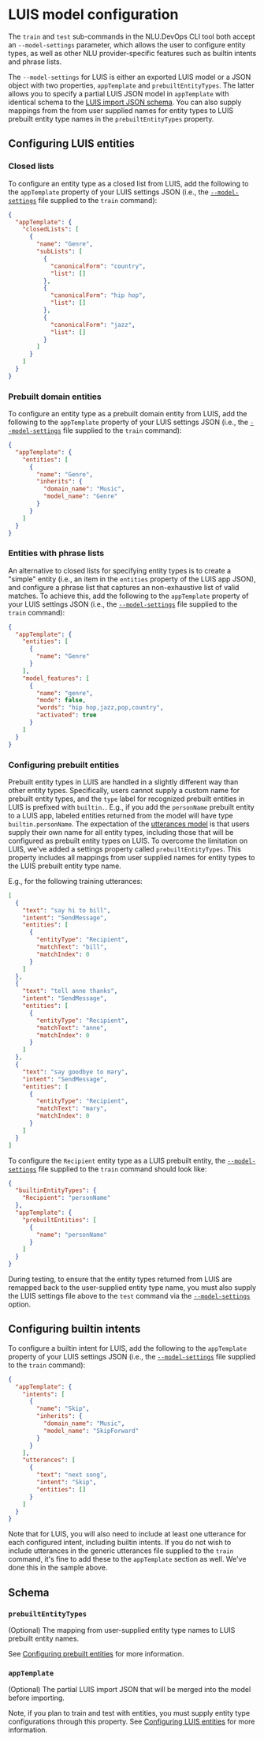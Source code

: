 # LUIS model configuration

The `train` and `test` sub-commands in the NLU.DevOps CLI tool both accept an `--model-settings` parameter, which allows the user to configure entity types, as well as other NLU provider-specific features such as builtin intents and phrase lists.

The `--model-settings` for LUIS is either an exported LUIS model or a JSON object with two properties,  `appTemplate` and `prebuiltEntityTypes`. The latter allows you to specify a partial LUIS JSON model in `appTemplate` with identical schema to the [LUIS import JSON schema](https://westus.dev.cognitive.microsoft.com/docs/services/5890b47c39e2bb17b84a55ff/operations/5890b47c39e2bb052c5b9c31). You can also supply mappings from the from user supplied names for entity types to LUIS prebuilt entity type names in the `prebuiltEntityTypes` property.

## Configuring LUIS entities

### Closed lists

To configure an entity type as a closed list from LUIS, add the following to the `appTemplate` property of your LUIS settings JSON (i.e., the [`--model-settings`](Train.md#-m---model-settings) file supplied to the `train` command):
```json
{
  "appTemplate": {
    "closedLists": [
      {
        "name": "Genre",
        "subLists": [
          {
            "canonicalForm": "country",
            "list": []
          },
          {
            "canonicalForm": "hip hop",
            "list": []
          },
          {
            "canonicalForm": "jazz",
            "list": []
          }
        ]
      }
    ]
  }
}
```

### Prebuilt domain entities

To configure an entity type as a prebuilt domain entity from LUIS, add the following to the `appTemplate` property of your LUIS settings JSON (i.e., the [`--model-settings`](Train.md#-m---model-settings) file supplied to the `train` command):
```json
{
  "appTemplate": {
    "entities": [
      {
        "name": "Genre",
        "inherits": {
          "domain_name": "Music",
          "model_name": "Genre"
        }
      }
    ]
  }
}
```

### Entities with phrase lists

An alternative to closed lists for specifying entity types is to create a "simple" entity (i.e., an item in the `entities` property of the LUIS app JSON), and configure a phrase list that captures an non-exhaustive list of valid matches. To achieve this, add the following to the `appTemplate` property of your LUIS settings JSON (i.e., the [`--model-settings`](Train.md#-m---model-settings) file supplied to the `train` command):
```json
{
  "appTemplate": {
    "entities": [
      {
        "name": "Genre"
      }
    ],
    "model_features": [
      {
        "name": "genre",
        "mode": false,
        "words": "hip hop,jazz,pop,country",
        "activated": true
      }
    ]
  }
}
```

### Configuring prebuilt entities

Prebuilt entity types in LUIS are handled in a slightly different way than other entity types. Specifically, users cannot supply a custom name for prebuilt entity types, and the `type` label for recognized prebuilt entities in LUIS is prefixed with `builtin.`. E.g., if you add the `personName` prebuilt entity to a LUIS app, labeled entities returned from the model will have type `builtin.personName`. The expectation of the [utterances model](GenericUtterances.md) is that users supply their own name for all entity types, including those that will be configured as prebuilt entity types on LUIS. To overcome the limitation on LUIS, we've added a settings property called `prebuiltEntityTypes`. This property includes all mappings from user supplied names for entity types to the LUIS prebuilt entity type name.

E.g., for the following training utterances:
```json
[
  {
    "text": "say hi to bill",
    "intent": "SendMessage",
    "entities": [
      {
        "entityType": "Recipient",
        "matchText": "bill",
        "matchIndex": 0
      }
    ]
  },
  {
    "text": "tell anne thanks",
    "intent": "SendMessage",
    "entities": [
      {
        "entityType": "Recipient",
        "matchText": "anne",
        "matchIndex": 0
      }
    ]
  },
  {
    "text": "say goodbye to mary",
    "intent": "SendMessage",
    "entities": [
      {
        "entityType": "Recipient",
        "matchText": "mary",
        "matchIndex": 0
      }
    ]
  }
]
```

To configure the `Recipient` entity type as a LUIS prebuilt entity, the [`--model-settings`](Train.md#-m---model-settings) file supplied to the `train` command should look like:
```json
{
  "builtinEntityTypes": {
    "Recipient": "personName"
  },
  "appTemplate": {
    "prebuiltEntities": [
      {
        "name": "personName"
      }
    ]
  }
}
```

During testing, to ensure that the entity types returned from LUIS are remapped back to the user-supplied entity type name, you must also supply the LUIS settings file above to the `test` command via the [`--model-settings`](Test.md#-m---model-settings) option.

## Configuring builtin intents

To configure a builtin intent for LUIS, add the following to the `appTemplate` property of your LUIS settings JSON (i.e., the [`--model-settings`](Train.md#-m---model-settings) file supplied to the `train` command):
```json
{
  "appTemplate": {
    "intents": [
      {
        "name": "Skip",
        "inherits": {
          "domain_name": "Music",
          "model_name": "SkipForward"
        }
      }
    ],
    "utterances": [
      {
        "text": "next song",
        "intent": "Skip",
        "entities": []
      }
    ]
  }
}
```

Note that for LUIS, you will also need to include at least one utterance for each configured intent, including builtin intents. If you do not wish to include utterances in the generic utterances file supplied to the `train` command, it's fine to add these to the `appTemplate` section as well. We've done this in the sample above.

## Schema

### `prebuiltEntityTypes`
(Optional) The mapping from user-supplied entity type names to LUIS prebuilt entity names.

See [Configuring prebuilt entities](#configuring-prebuilt-entities) for more information.

### `appTemplate`
(Optional) The partial LUIS import JSON that will be merged into the model before importing. 

Note, if you plan to train and test with entities, you must supply entity type configurations through this property. See [Configuring LUIS entities](#configuring-luis-entities) for more information.
